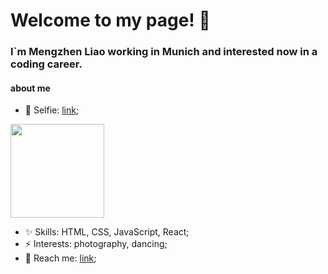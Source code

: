 # Welcome to my page! 👋


### I`m Mengzhen Liao working in Munich and interested now in a coding career.


#### about me

- 🌱 Selfie: [link](https://avatars.githubusercontent.com/u/90145001?v=4);</br>
<img src="https://avatars.githubusercontent.com/u/90145001?v=4" width="150px">

- ✨ Skills: HTML, CSS, JavaScript, React;
- ⚡️ Interests: photography, dancing;
- 🍑 Reach me: [link](https://github.com/Mengzhen1992);
